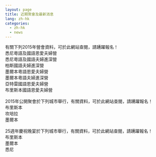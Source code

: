```yaml
---
layout: page
title: 近期聚會及最新消息
lang: zh-hk
categories: 
  - zh-hk
  - news
--- 
```

有關下列2015年營會資料，可於此網站查閱，請踴躍報名！<br>
悉尼粵語及國語恩愛夫婦營<br>
悉尼粵語及國語夫婦進深營<br>
柏斯國語夫婦進深營<br>
墨爾本粵語恩愛夫婦營<br>
墨爾本粵語夫婦進深營<br>
亞特雷國語恩愛夫婦營<br>
布里斯本國語恩愛夫婦營<br>
<br>
2015年公開聚會於下列城市舉行，有關資料，可於此網站查閱，請踴躍報名！<br>
布里斯本<br>
坎培拉<br>
墨爾本<br>
<br>
25週年慶祝晚宴於下列城市舉行，有關資料，可於此網站查閱，請踴躍報名！<br>
布里斯本<br>
墨爾本<br> 
悉尼 
